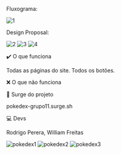 Fluxograma:

![1](https://user-images.githubusercontent.com/99182290/167233867-afb18ee3-d882-41d4-9c26-d6517d08fdae.PNG)

Design Proposal:

![2](https://user-images.githubusercontent.com/99182290/167233879-a7b7e32d-05c9-4ebd-9dae-4eb653aedf59.PNG)
![3](https://user-images.githubusercontent.com/99182290/167233880-4b6865c7-cf51-4e16-b6b6-c78755eec3a1.PNG)
![4](https://user-images.githubusercontent.com/99182290/167233882-c0f6b968-a746-47ec-9cf6-cf49602d8c34.PNG)

✔️ O que funciona

Todas as páginas do site.
Todos os botões.

❌ O que não funciona


🔗 Surge do projeto

pokedex-grupo11.surge.sh

💻 Devs

Rodrigo Perera, William Freitas	

![pokedex1](https://user-images.githubusercontent.com/99182290/167233791-7806b3c2-dd04-4c43-ae0d-f2a0767a7c46.PNG)
![pokedex2](https://user-images.githubusercontent.com/99182290/167233793-91033e2f-d194-48b7-bf58-9b54bb7ad7d1.PNG)
![pokedex3](https://user-images.githubusercontent.com/99182290/167233795-1cc20e52-a415-4137-bfcd-dce2c76afb3d.PNG)
